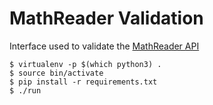 # MathReader Validation

Interface used to validate the [MathReader API](https://github.com/carolreis/mathreader)

```
$ virtualenv -p $(which python3) .
$ source bin/activate
$ pip install -r requirements.txt
$ ./run
```
